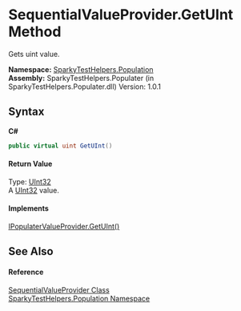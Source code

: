 # SequentialValueProvider.GetUInt Method 
 

Gets uint value.

**Namespace:**&nbsp;<a href="N_SparkyTestHelpers_Population.md">SparkyTestHelpers.Population</a><br />**Assembly:**&nbsp;SparkyTestHelpers.Populater (in SparkyTestHelpers.Populater.dll) Version: 1.0.1

## Syntax

**C#**<br />
``` C#
public virtual uint GetUInt()
```


#### Return Value
Type: <a href="http://msdn2.microsoft.com/en-us/library/ctys3981" target="_blank">UInt32</a><br />A <a href="http://msdn2.microsoft.com/en-us/library/ctys3981" target="_blank">UInt32</a> value.

#### Implements
<a href="M_SparkyTestHelpers_Population_IPopulaterValueProvider_GetUInt.md">IPopulaterValueProvider.GetUInt()</a><br />

## See Also


#### Reference
<a href="T_SparkyTestHelpers_Population_SequentialValueProvider.md">SequentialValueProvider Class</a><br /><a href="N_SparkyTestHelpers_Population.md">SparkyTestHelpers.Population Namespace</a><br />
